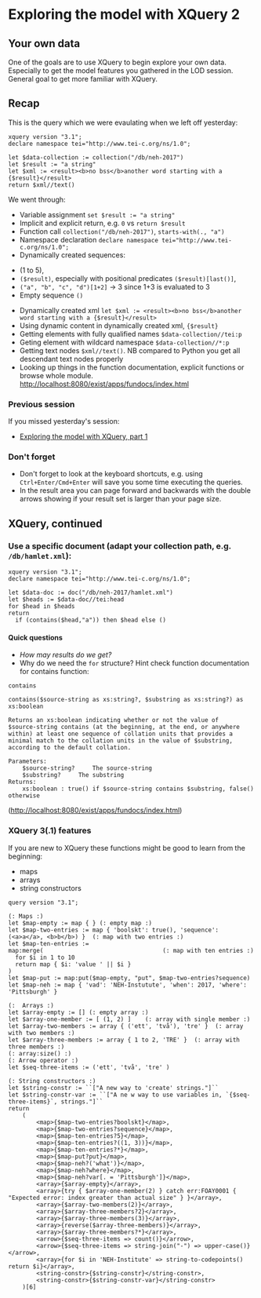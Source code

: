 # Exploring the model with XQuery 2

## Your own data
One of the goals are to use XQuery to begin explore your own data. Especially to get the model features you gathered in the LOD session. General goal to get more familiar with XQuery.

## Recap
This is the query which we were evaulating when we left off yesterday:

```xquery
xquery version "3.1";
declare namespace tei="http://www.tei-c.org/ns/1.0";

let $data-collection := collection("/db/neh-2017")
let $result := "a string"
let $xml := <result><b>no bss</b>another word starting with a {$result}</result>
return $xml//text()
```

We went through:

* Variable assignment `set $result := "a string"`
* Implicit and explicit return, e.g. `0` vs `return $result` 
* Function call `collection("/db/neh-2017")`, `starts-with(., "a")`
* Namespace declaration `declare namespace tei="http://www.tei-c.org/ns/1.0";`
* Dynamically created sequences:
 - (1 to 5), 
 - `($result)`, especially with positional predicates `($result)[last()]`,
 - `("a", "b", "c", "d")[1+2]` -> 3 since 1+3 is evaluated to 3
 - Empty sequence `()`
* Dynamically created xml `let $xml := <result><b>no bss</b>another word starting with a {$result}</result>` 
* Using dynamic content in dynamically created xml, `{$result}`
* Getting elements with fully qualified names `$data-collection//tei:p`
* Geting element with wildcard namespace `$data-collection//*:p`  
* Getting text nodes `$xml//text()`. NB compared to Python you get all descendant text nodes properly
* Looking up things in the function documentation, explicit functions or browse whole module. <http://localhost:8080/exist/apps/fundocs/index.html>

### Previous session 
If you missed yesterday's session:
* [Exploring the model with XQuery, part 1](explore_model_xquery.md)

### Don't forget 
* Don't forget to look at the keyboard shortcuts, e.g. using `Ctrl+Enter/Cmd+Enter` will save you some time executing the queries.
* In the result area you can page forward and backwards with the double arrows showing if your result set is larger than your page size.

## XQuery, continued
### Use a specific document (adapt your collection path, e.g. `/db/hamlet.xml`):
```xquery
xquery version "3.1";
declare namespace tei="http://www.tei-c.org/ns/1.0";

let $data-doc := doc("/db/neh-2017/hamlet.xml")
let $heads := $data-doc//tei:head
for $head in $heads
return 
  if (contains($head,"a")) then $head else ()
```

#### Quick questions
* _How may results do we get?_
* Why do we need the `for` structure? Hint check function documentation for contains function:

```xquery
contains
                            
contains($source-string as xs:string?, $substring as xs:string?) as xs:boolean
```

``` 
Returns an xs:boolean indicating whether or not the value of
$source-string contains (at the beginning, at the end, or anywhere
within) at least one sequence of collation units that provides a
minimal match to the collation units in the value of $substring,
according to the default collation.

Parameters:
    $source-string? 	The source-string
    $substring? 	The substring
Returns:
    xs:boolean : true() if $source-string contains $substring, false() otherwise
```

(<http://localhost:8080/exist/apps/fundocs/index.html>)


### XQuery 3(.1) features
If you are new to XQuery these functions might be good to learn from the beginning:
* maps
* arrays
* string constructors

```xquery
query version "3.1";

(: Maps :)
let $map-empty := map { } (: empty map :)
let $map-two-entries := map { 'boolskt': true(), 'sequence': (<a>a</a>, <b>b</b>) }  (: map with two entries :)
let $map-ten-entries := 
map:merge(                                  (: map with ten entries :)
  for $i in 1 to 10
  return map { $i: 'value ' || $i }
)
let $map-put := map:put($map-empty, "put", $map-two-entries?sequence)
let $map-neh := map { 'vad': 'NEH-Instutute', 'when': 2017, 'where': 'Pittsburgh' }

(:  Arrays :)
let $array-empty := [] (: empty array :)
let $array-one-member := [ (1, 2) ]    (: array with single member :)
let $array-two-members := array { ('ett', 'två'), 'tre' }  (: array with two members :)
let $array-three-members := array { 1 to 2, 'TRE' }  (: array with three members :)
(: array:size() :)
(: Arrow operator :)
let $seq-three-items := ('ett', 'två', 'tre' )

(: String constructors :)
let $string-constr := ``["A new way to 'create' strings."]``
let $string-constr-var := ``["A ne w way to use variables in, `{$seq-three-items}`, strings."]``
return 
    (
        <map>{$map-two-entries?boolskt}</map>,
        <map>{$map-two-entries?sequence}</map>,
        <map>{$map-ten-entries?5}</map>,
        <map>{$map-ten-entries?((1, 3))}</map>,
        <map>{$map-ten-entries?*}</map>,
        <map>{$map-put?put}</map>,
        <map>{$map-neh?('what')}</map>,
        <map>{$map-neh?where}</map>,
        <map>{$map-neh?var[. = 'Pittsburgh']}</map>,
        <array>{$array-empty}</array>,
        <array>{try { $array-one-member(2) } catch err:FOAY0001 { "Expected error: index greater than actual size" } }</array>,
        <array>{$array-two-members(2)}</array>, 
        <array>{$array-three-members?2}</array>, 
        <array>{$array-three-members(3)}</array>,
        <array>{reverse($array-three-members)}</array>, 
        <array>{$array-three-members?*}</array>,
        <arrow>{$seq-three-items => count()}</arrow>,
        <arrow>{$seq-three-items => string-join("-") => upper-case()}</arrow>,
        <array>{for $i in 'NEH-Institute' => string-to-codepoints() return $i}</array>,
        <string-constr>{$string-constr}</string-constr>,
        <string-constr>{$string-constr-var}</string-constr>
    )[6]
```
